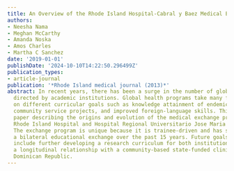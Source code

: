 ```yaml
---
title: An Overview of the Rhode Island Hospital-Cabral y Baez Medical Exchange Program.
authors:
- Neesha Nama
- Meghan McCarthy
- Amanda Noska
- Amos Charles
- Martha C Sanchez
date: '2019-01-01'
publishDate: '2024-10-10T14:22:50.296499Z'
publication_types:
- article-journal
publication: '*Rhode Island medical journal (2013)*'
abstract: In recent years, there has been a surge in the number of global health programs
  directed by academic institutions. Global health programs take many forms, focusing
  on different curricular goals such as knowledge attainment of endemic diseases,
  community service projects, and improved foreign-language skills. This is an expository
  paper describing the origins and evolution of the medical exchange program between
  Rhode Island Hospital and Hospital Regional Universitario Jose Maria Cabral y Baez.
  The exchange program is unique because it is trainee-driven and has strived to maintain
  a bilateral educational exchange over the past 15 years. Future goals for the program
  include further developing a research curriculum for both institutions and creating
  a longitudinal relationship with a community-based state-funded clinic in Santiago,
  Dominican Republic.
---
```

